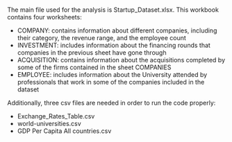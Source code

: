 # 

The main file used for the analysis is Startup_Dataset.xlsx. This workbook contains four worksheets:
- COMPANY: contains information about different companies, including their category, the revenue range, and the employee count
- INVESTMENT: includes information about the financing rounds that companies in the previous sheet have gone through
- ACQUISITION: contains information about the acquisitions completed by some of the firms contained in the sheet COMPANIES
- EMPLOYEE: includes information about the University attended by professionals that work in some of the companies included in the dataset

Additionally, three csv files are needed in order to run the code properly:
- Exchange_Rates_Table.csv
- world-universities.csv
- GDP Per Capita All countries.csv
